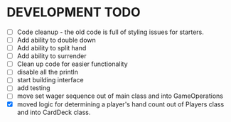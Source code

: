 # DEVELOPMENT TODO

 - [ ] Code cleanup - the old code is full of styling issues for starters.
 - [ ] Add ability to double down
 - [ ] Add ability to split hand
 - [ ] Add ability to surrender
 - [ ] Clean up code for easier functionality
 - [ ] disable all the println
 - [ ] start building interface
 - [ ] add testing
 - [ ] move set wager sequence out of main class and into GameOperations
 - [x] moved logic for determining a player's hand count out of Players class and into CardDeck class.
